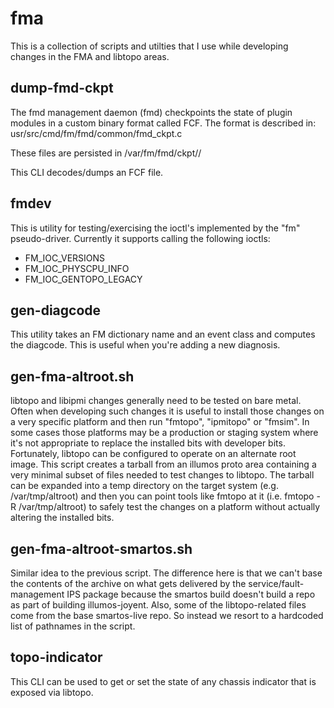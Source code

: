 # fma
This is a collection of scripts and utilties that I use while developing
changes in the FMA and libtopo areas.

dump-fmd-ckpt
-------------
The fmd management daemon (fmd) checkpoints the state of plugin modules in
a custom binary format called FCF.  The format is described in:
usr/src/cmd/fm/fmd/common/fmd_ckpt.c

These files are persisted in /var/fm/fmd/ckpt/<module>/

This CLI decodes/dumps an FCF file.

fmdev
-----
This is utility for testing/exercising the ioctl's implemented by the "fm" pseudo-driver.
Currently it supports calling the following ioctls:
- FM_IOC_VERSIONS
- FM_IOC_PHYSCPU_INFO
- FM_IOC_GENTOPO_LEGACY

gen-diagcode
------------
This utility takes an FM dictionary name and an event class and computes the
diagcode.  This is useful when you're adding a new diagnosis.

gen-fma-altroot.sh
------------------
libtopo and libipmi changes generally need to be tested on bare metal.  Often
when developing such changes it is useful to install those changes on a very
specific platform and then run "fmtopo", "ipmitopo" or "fmsim".  In some cases
those platforms may be a production or staging system where it's not appropriate
to replace the installed bits with developer bits.  Fortunately, libtopo can be
configured to operate on an alternate root image.  This script creates a tarball
from an illumos proto area containing a very minimal subset of files needed to 
test changes to libtopo.  The tarball can be expanded into a temp directory on
the target system (e.g. /var/tmp/altroot) and then you can point tools like
fmtopo at it (i.e. fmtopo -R /var/tmp/altroot) to safely test the changes on
a platform without actually altering the installed bits.

gen-fma-altroot-smartos.sh
--------------------------
Similar idea to the previous script.  The difference here is that we can't base
the contents of the archive on what gets delivered by the service/fault-management
IPS package because the smartos build doesn't build a repo as part of building
illumos-joyent.  Also, some of the libtopo-related files come from the base
smartos-live repo.  So instead we resort to a hardcoded list of pathnames in
the script.

topo-indicator
--------------
This CLI can be used to get or set the state of any chassis indicator that
is exposed via libtopo.


